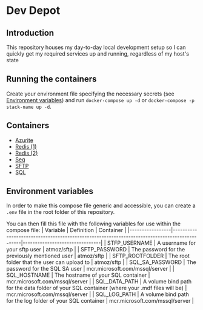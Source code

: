 # Dev Depot
## Introduction

This repository houses my day-to-day local development setup so I can quickly get my required services up and running, regardless of my host's state

## Running the containers
Create your environment file specifying the necessary secrets (see [Environment variables](#environment-variables)) and run `docker-compose up -d` or `docker-compose -p stack-name up -d`.

## Containers
- [Azurite](https://hub.docker.com/_/microsoft-azure-storage-azurite)
- [Redis (1)](https://hub.docker.com/_/redis)
- [Redis (2)](https://hub.docker.com/_/redis)
- [Seq](https://hub.docker.com/r/datalust/seq)
- [SFTP](https://hub.docker.com/r/atmoz/sftp)
- [SQL](https://hub.docker.com/_/microsoft-mssql-server)

## Environment variables
In order to make this compose file generic and accessible, you can create a `.env` file in the root folder of this repository.

You can then fill this file with the following variables for use within the compose file:
| Variable        | Definition                                                                                   | Container                      |
|-----------------|----------------------------------------------------------------------------------------------|--------------------------------|
| STFP_USERNAME   | A username for your sftp user                                                                | atmoz/sftp                     |
| SFTP_PASSWORD   | The password for the previously mentioned user                                               | atmoz/sftp                     |
| SFTP_ROOTFOLDER | The root folder that the user can upload to                                                  | atmoz/sftp                     |
| SQL_SA_PASSWORD | The password for the SQL SA user                                                             | mcr.microsoft.com/mssql/server |
| SQL_HOSTNAME    | The hostname of your SQL container                                                           | mcr.microsoft.com/mssql/server |
| SQL_DATA_PATH   | A volume bind path for the data folder of your SQL container (where your .mdf files will be) | mcr.microsoft.com/mssql/server |
| SQL_LOG_PATH    | A volume bind path for the log folder of your SQL container                                  | mcr.microsoft.com/mssql/server |

